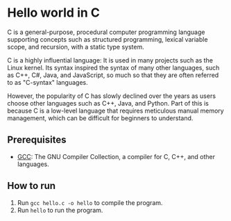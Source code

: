 # Hello world in C

C is a general-purpose, procedural computer programming language supporting concepts such as structured programming, lexical variable scope, and recursion, with a static type system.

C is a highly influential language: It is used in many projects such as the Linux kernel. Its syntax inspired the syntax of many other languages, such as C++, C#, Java, and JavaScript, so much so that they are often referred to as "C-syntax" languages.

However, the popularity of C has slowly declined over the years as users choose other languages such as C++, Java, and Python. Part of this is because C is a low-level language that requires meticulous manual memory management, which can be difficult for beginners to understand.

## Prerequisites

- [GCC](https://gcc.gnu.org/): The GNU Compiler Collection, a compiler for C, C++, and other languages.

## How to run

1. Run `gcc hello.c -o hello` to compile the program.
2. Run `hello` to run the program.
